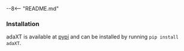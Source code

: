--8<-- "README.md"

### Installation

adaXT is available at [pypi](https://pypi.org/) and can be installed
by running ```pip install adaXT```.